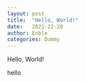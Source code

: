 ```yaml
---
layout: post
title:  "Hello, World!"
date:   2021-22-20
author: Enble
categories: Dummy
---
```


Hello, World!

hello